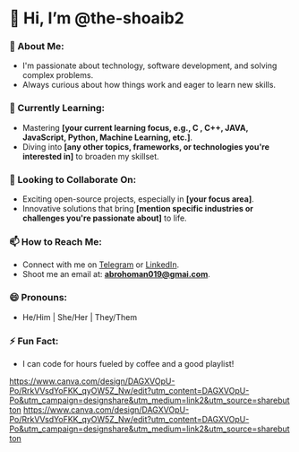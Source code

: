 # 👋 Hi, I’m @the-shoaib2

### 👀 About Me:
- I'm passionate about technology, software development, and solving complex problems.
- Always curious about how things work and eager to learn new skills.
  
### 🌱 Currently Learning:
- Mastering **[your current learning focus, e.g., C , C++, JAVA, JavaScript, Python, Machine Learning, etc.]**.
- Diving into **[any other topics, frameworks, or technologies you're interested in]** to broaden my skillset.

### 💞️ Looking to Collaborate On:
- Exciting open-source projects, especially in **[your focus area]**.
- Innovative solutions that bring **[mention specific industries or challenges you're passionate about]** to life.

### 📫 How to Reach Me:
- Connect with me on [Telegram]() or [LinkedIn](https://linkedin.com/in/yourusername).
- Shoot me an email at: **abrohoman019@gmai.com**.

### 😄 Pronouns:
- He/Him | She/Her | They/Them

### ⚡ Fun Fact:
- I can code for hours fueled by coffee and a good playlist!



https://www.canva.com/design/DAGXVOpU-Po/RrkVVsdYoFKK_qyOW5Z_Nw/edit?utm_content=DAGXVOpU-Po&utm_campaign=designshare&utm_medium=link2&utm_source=sharebutton
https://www.canva.com/design/DAGXVOpU-Po/RrkVVsdYoFKK_qyOW5Z_Nw/edit?utm_content=DAGXVOpU-Po&utm_campaign=designshare&utm_medium=link2&utm_source=sharebutton

